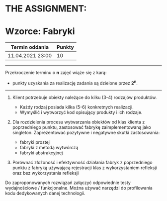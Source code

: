 # THE ASSIGNMENT:
# Wzorce: Fabryki

| Termin oddania | Punkty     |
|----------------|:-----------|
| 11.04.2021 23:00|  10       |

--- 
Przekroczenie terminu o **n** zajęć wiąże się z karą:

- punkty uzyskania za realizację zadania są dzielone przez **2<sup>n</sup>**.

--- 

1. Klient potrzebuje obiekty należące do kilku (3-4) rodzajów produktów.
    * Każdy rodzaj posiada kilka (5-6) konkretnych realizacji.
    * Wymyślić i wytworzyć kod opisujący produkty i ich rodzaje.

1. Dla rozdzielenia procesu wytwarzania obiektów od klas klienta z poprzedniego punktu, zastosować fabrykę
   zaimplementowaną jako singleton. Zaprezentować pozytywne i negatywne skutki zastosowania:
    * fabryki prostej
    * fabryki z metodą wytwórczą
    * fabryki abstrakcyjnej

1. Porównać złożoność i efektywność działania fabryk z poprzedniego punktu z fabryką używającą rejestracji klas z
   wykorzystaniem refleksji oraz bez wykorzystania refleksji

Do zaproponowanych rozwiązań załączyć odpowiednie testy wydajnościowe / funkcjonalne. Można używać narzędzi do
profilowania kodu dedykowanych danej technologii. 

